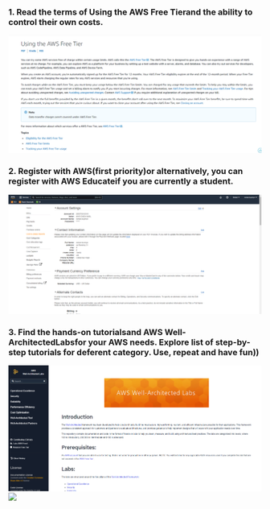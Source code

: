 ### 1. Read the terms of Using the AWS Free Tierand the ability to control their own costs.

![](images/1.png)

### 2. Register with AWS(first priority)or alternatively, you can register with AWS Educateif you are currently a student.

![](images/2.png)

### 3. Find the hands-on tutorialsand AWS Well-ArchitectedLabsfor your AWS needs. Explore list of step-by-step tutorials for deferent category. Use, repeat and have fun))

![](images/3.1.png)
![](images/3.2png)

